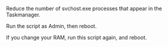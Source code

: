 
Reduce the number of svchost.exe processes that appear in the Taskmanager.

Run the script as Admin, then reboot.

If you change your RAM, run this script again, and reboot.
